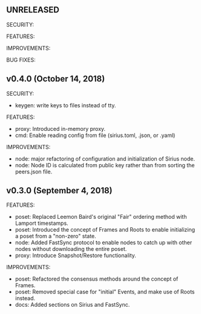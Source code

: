 ## UNRELEASED

SECURITY:

FEATURES:

IMPROVEMENTS:

BUG FIXES:

## v0.4.0 (October 14, 2018)

SECURITY:

* keygen: write keys to files instead of tty. 

FEATURES:

* proxy: Introduced in-memory proxy.
* cmd: Enable reading config from file (sirius.toml, .json, or .yaml)

IMPROVEMENTS:

* node: major refactoring of configuration and initialization of Sirius node.
* node: Node ID is calculated from public key rather than from sorting the 
peers.json file.

## v0.3.0 (September 4, 2018)

FEATURES:

* poset: Replaced Leemon Baird's original "Fair" ordering method with 
Lamport timestamps.
* poset: Introduced the concept of Frames and Roots to enable initializing a
poset from a "non-zero" state.
* node: Added FastSync protocol to enable nodes to catch up with other nodes 
without downloading the entire poset. 
* proxy: Introduce Snapshot/Restore functionality.

IMPROVEMENTS:

* poset: Refactored the consensus methods around the concept of Frames.
* poset: Removed special case for "initial" Events, and make use of Roots 
instead. 
* docs: Added sections on Sirius and FastSync.